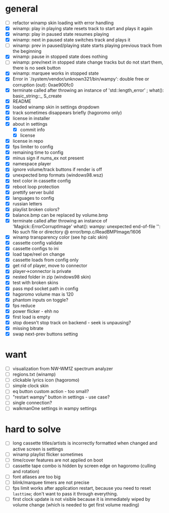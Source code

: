 # general

- [ ] refactor winamp skin loading with error handling
- [x] winamp: play in playing state resets track to start and plays it again
- [x] winamp: play in paused state resumes playing
- [x] winamp: next in paused state switches track and plays it
- [ ] winamp: prev in paused/playing state starts playing previous track from the beginning
- [x] winamp: pause in stopped state does nothing
- [ ] winamp: prev/next in stopped state change tracks but do not start them, there is no seek button
- [x] winamp: marquee works in stopped state
- [x] Error in `/system/vendor/unknown321/bin/wampy': double free or corruption (out): 0xae900fc0
- [x] terminate called after throwing an instance of 'std::length_error' ; what():  basic_string::_ S_create
- [x] README
- [x] loaded winamp skin in settings dropdown
- [x] track sometimes disappears briefly (hagoromo only)
- [x] license in installer
- [x] about in settings
  - [x] commit info
  - [x] license
- [x] license in repo
- [x] fps limiter to config
- [x] remaining time to config
- [x] minus sign if nums_ex not present
- [x] namespace player
- [x] ignore volume/track buttons if render is off
- [x] unexpected bmp formats (windows98.wsz)
- [x] text color in cassette config
- [x] reboot loop protection
- [x] prettify server build
- [x] languages to config
- [x] russian letters
- [x] playlist broken colors?
- [x] balance.bmp can be replaced by volume.bmp
- [x] terminate called after throwing an instance of 'Magick::ErrorCorruptImage' what():  wampy: unexpected
  end-of-file '': No such file or directory @ error/bmp.c/ReadBMPImage/1606
- [x] winamp transparency color (see hp calc skin)
- [x] cassette config validate
- [x] cassette configs to ini
- [x] load tape/reel on change
- [x] cassette loads from config only
- [x] get rid of player, move to connector
- [x] player->connector is private
- [x] nested folder in zip (windows98 skin)
- [x] test with broken skins
- [x] pass mpd socket path in config
- [x] hagoromo volume max is 120
- [x] phantom inputs on toggle?
- [x] fps reduce
- [x] power flicker - ehh no
- [x] first load is empty
- [x] stop doesn't stop track on backend - seek is unpausing?
- [x] missing bitrate
- [x] swap next-prev buttons setting

# want

- [ ] visualization from NW-WM1Z spectrum analyzer
- [ ] regions.txt (winamp)
- [ ] clickable lyrics icon (hagoromo)
- [ ] simple clock skin
- [ ] eq button custom action - too small?
- [ ] "restart wampy" button in settings - use case?
- [ ] single connection?
- [ ] walkmanOne settings in wampy settings

# hard to solve

- [ ] long cassette titles/artists is incorrectly formatted when changed and active screen is settings
- [ ] winamp playlist flicker sometimes
- [ ] time/cover features are not applied on boot
- [ ] cassette tape combo is hidden by screen edge on hagoromo (culling and rotation)
- [ ] font atlases are too big
- [ ] blink/marquee timers are not precise
- [ ] fps limit works after application restart, because you need to reset `lasttime`; don't want to pass it through
  everything.
- [ ] first clock update is not visible because it is immediately wiped by volume change (which is needed to get first
  volume reading)